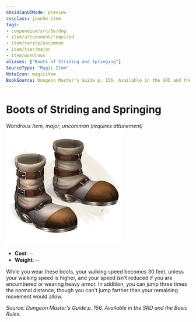 ```yaml
---
obsidianUIMode: preview
cssclass: json5e-item
tags:
- compendium/src/5e/dmg
- item/attunement/required
- item/rarity/uncommon
- item/tier/major
- item/wondrous
aliases: ["Boots of Striding and Springing"]
SourceType: "Magic Item"
NoteIcon: magicitem
BookSource: Dungeon Master's Guide p. 156. Available in the SRD and the Basic Rules.
---
```

# Boots of Striding and Springing
*Wondrous Item, major, uncommon (requires attunement)*  
![](/3-Mechanics/CLI/items/img/boots-of-striding-and-springing.webp#right)  

- **Cost**: ⏤
- **Weight**: ⏤

While you wear these boots, your walking speed becomes 30 feet, unless your walking speed is higher, and your speed isn't reduced if you are encumbered or wearing heavy armor. In addition, you can jump three times the normal distance, though you can't jump farther than your remaining movement would allow.

*Source: Dungeon Master's Guide p. 156. Available in the SRD and the Basic Rules.*
